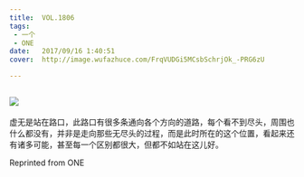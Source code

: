 ```yaml
---
title:	VOL.1806
tags:
 - 一个
 - ONE
date:	2017/09/16 1:40:51
cover:	http://image.wufazhuce.com/FrqVUDGi5MCsbSchrjOk_-PRG6zU

---
```

![](http://image.wufazhuce.com/FrqVUDGi5MCsbSchrjOk_-PRG6zU)
---

虚无是站在路口，此路口有很多条通向各个方向的道路，每个看不到尽头，周围也什么都没有，并非是走向那些无尽头的过程，而是此时所在的这个位置，看起来还有诸多可能，甚至每一个区别都很大，但都不如站在这儿好。
 
Reprinted from ONE
